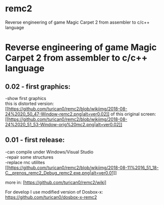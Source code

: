 # remc2
Reverse engineering of game Magic Carpet 2 from assembler to c/c++ language
<br />
# Reverse engineering of game Magic Carpet 2 from assembler to c/c++ language<br />
## 0.02 - first graphics:<br />
-show first graphics<br />
this is distorted version:<br />
[[https://github.com/turican0/remc2/blob/wikiimg/2018-08-24%2020_50_47-Window-remc2.png|alt=ver0.02]]
of this original screen:<br />
[[https://github.com/turican0/remc2/blob/wikiimg/2018-08-24%2020_51_53-Window-orig%20mc2.png|alt=ver0.02]]
<br />
## 0.01 - first release:<br />
-can compile under Windows/Visual Studio<br />
-repair some structures<br />
-replace rnc utilites<br />
[[https://github.com/turican0/remc2/blob/wikiimg/2018-08-11%2016_51_18-C__prenos_remc2_Debug_remc2.exe.png|alt=ver0.01]]

more in:
[https://github.com/turican0/remc2/wiki]

For develop I use modified version of Dosbox-x:
https://github.com/turican0/dosbox-x-remc2
